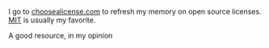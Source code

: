 <!-- 
.. title: Where I Go To Choose An Open Source License
.. slug: where-i-go-to-choose-an-open-source-license
.. date: 2014/03/14 23:50:13
.. tags: resources, open source
.. link: 
.. description: 
.. type: text
-->

I go to [choosealicense.com](http://choosealicense.com) to refresh my memory on open source licenses.  [MIT](http://choosealicense.com/licenses/mit/) is usually my favorite.

A good resource, in my opinion
